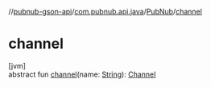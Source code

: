 //[pubnub-gson-api](../../../index.md)/[com.pubnub.api.java](../index.md)/[PubNub](index.md)/[channel](channel.md)

# channel

[jvm]\
abstract fun [channel](channel.md)(name: [String](https://kotlinlang.org/api/core/kotlin-stdlib/kotlin/-string/index.html)): [Channel](../../com.pubnub.api.java.v2.entities/-channel/index.md)
